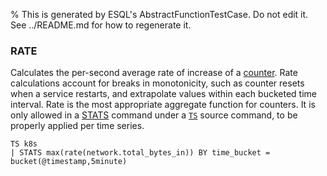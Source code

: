 % This is generated by ESQL's AbstractFunctionTestCase. Do not edit it. See ../README.md for how to regenerate it.

### RATE
Calculates the per-second average rate of increase of a [counter](docs-content://manage-data/data-store/data-streams/time-series-data-stream-tsds.md#time-series-metric). Rate calculations account for breaks in monotonicity, such as counter resets when a service restarts, and extrapolate values within each bucketed time interval. Rate is the most appropriate aggregate function for counters. It is only allowed in a [STATS](https://www.elastic.co/docs/reference/query-languages/esql/commands/stats-by) command under a [`TS`](https://www.elastic.co/docs/reference/query-languages/esql/commands/ts) source command, to be properly applied per time series.

```esql
TS k8s
| STATS max(rate(network.total_bytes_in)) BY time_bucket = bucket(@timestamp,5minute)
```
